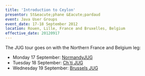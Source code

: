 ```yaml
---
title: 'Introduction to Ceylon'
presentor: St&eacute;phane &Eacute;pardaud
event: Java User Groups
event_date: 17-18 September 2012
location: Rouen, Lille, France and Bruxelles, Belgium
effective_date: 20120917
---
```

The JUG tour goes on with the Northern France and Belgium leg:

- Monday 17 September: [NormandyJUG](http://www.normandyjug.org)
- Tuesday 18 September: [Ch´ti JUG](http://chtijug.org)
- Wednesday 19 September: [Brussels JUG](http://www.brussels-jug.be)
